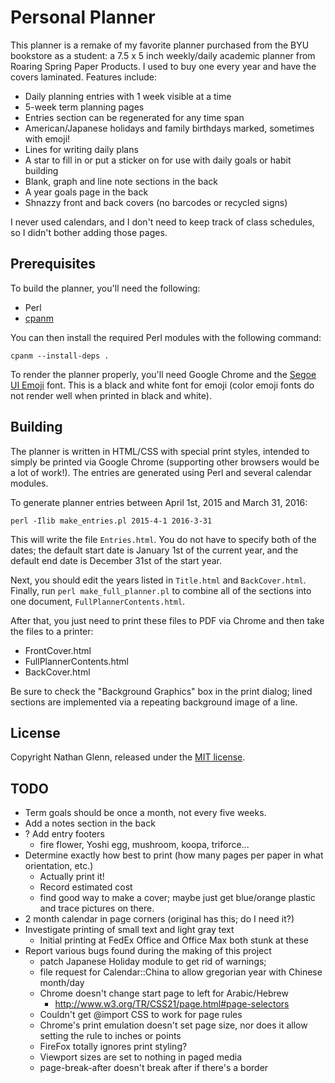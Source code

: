 # Personal Planner

This planner is a remake of my favorite planner purchased from the BYU bookstore as a student: a 7.5 x 5 inch weekly/daily academic planner from Roaring Spring Paper Products. I used to buy one every year and have the covers laminated. Features include:

* Daily planning entries with 1 week visible at a time
* 5-week term planning pages
* Entries section can be regenerated for any time span
* American/Japanese holidays and family birthdays marked, sometimes with emoji!
* Lines for writing daily plans
* A star to fill in or put a sticker on for use with daily goals or habit building
* Blank, graph and line note sections in the back
* A year goals page in the back
* Shnazzy front and back covers (no barcodes or recycled signs)

I never used calendars, and I don't need to keep track of class schedules, so I didn't bother adding those pages.

## Prerequisites

To build the planner, you'll need the following:

* Perl
* [cpanm](http://cpanmin.us/)

You can then install the required Perl modules with the following command:

    cpanm --install-deps .

To render the planner properly, you'll need Google Chrome and the [Segoe UI Emoji](https://www.wfonts.com/font/segoe-ui-emoji) font. This is a black and white font for emoji (color emoji fonts do not render well when printed in black and white).

## Building

The planner is written in HTML/CSS with special print styles, intended to simply be printed via Google Chrome (supporting other browsers would be a lot of work!). The entries are generated using Perl and several calendar modules. 

To generate planner entries between April 1st, 2015 and March 31, 2016:

    perl -Ilib make_entries.pl 2015-4-1 2016-3-31

This will write the file `Entries.html`. You do not have to specify both of the dates; the default start date is January 1st of the current year, and the default end date is December 31st of the start year.

Next, you should edit the years listed in `Title.html` and `BackCover.html`. Finally, run `perl make_full_planner.pl` to combine all of the sections into one document, `FullPlannerContents.html`.

After that, you just need to print these files to PDF via Chrome and then take the files to a printer:

* FrontCover.html
* FullPlannerContents.html
* BackCover.html

Be sure to check the "Background Graphics" box in the print dialog; lined sections are implemented via a repeating background image of a line.

## License

Copyright Nathan Glenn, released under the [MIT license](http://choosealicense.com/licenses/apache-2.0/).

## TODO
* Term goals should be once a month, not every five weeks.
* Add a notes section in the back
* ? Add entry footers
    - fire flower, Yoshi egg, mushroom, koopa, triforce...
* Determine exactly how best to print (how many pages per paper in what orientation, etc.)
    - Actually print it!
    - Record estimated cost
    - find good way to make a cover; maybe just get blue/orange plastic and trace pictures on there.
* 2 month calendar in page corners (original has this; do I need it?)
* Investigate printing of small text and light gray text
    - Initial printing at FedEx Office and Office Max both stunk at these
* Report various bugs found during the making of this project
    - patch Japanese Holiday module to get rid of warnings;
    - file request for Calendar::China to allow gregorian year with Chinese month/day
    - Chrome doesn't change start page to left for Arabic/Hebrew
        + http://www.w3.org/TR/CSS21/page.html#page-selectors
    - Couldn't get @import CSS to work for page rules
    - Chrome's print emulation doesn't set page size, nor does it allow setting the rule to inches or points
    - FireFox totally ignores print styling?
    - Viewport sizes are set to nothing in paged media
    - page-break-after doesn't break after if there's a border
